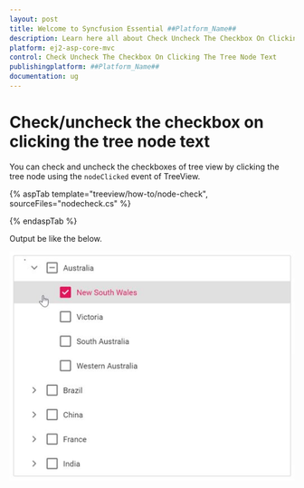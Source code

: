 ```yaml
---
layout: post
title: Welcome to Syncfusion Essential ##Platform_Name##
description: Learn here all about Check Uncheck The Checkbox On Clicking The Tree Node Text of Syncfusion Essential ##Platform_Name## widgets based on HTML5 and jQuery.
platform: ej2-asp-core-mvc
control: Check Uncheck The Checkbox On Clicking The Tree Node Text
publishingplatform: ##Platform_Name##
documentation: ug
---
```


# Check/uncheck the checkbox on clicking the tree node text

You can check and uncheck the checkboxes of tree view by clicking the tree node using the `nodeClicked` event of TreeView.

{% aspTab template="treeview/how-to/node-check", sourceFiles="nodecheck.cs" %}

{% endaspTab %}

Output be like the below.

![TreeView Sample](../images/node-check.PNG)